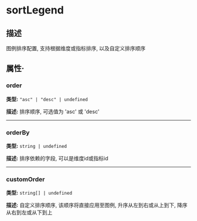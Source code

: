 # sortLegend
## 描述
图例排序配置, 支持根据维度或指标排序, 以及自定义排序顺序


## 属性·

### order

**类型:** `"asc" | "desc" | undefined`

**描述:**
排序顺序, 可选值为 'asc' 或 'desc'

---

### orderBy

**类型:** `string | undefined`

**描述:**
排序依赖的字段, 可以是维度id或指标id

---

### customOrder

**类型:** `string[] | undefined`

**描述:**
自定义排序顺序, 该顺序将直接应用至图例, 升序从左到右或从上到下, 降序从右到左或从下到上